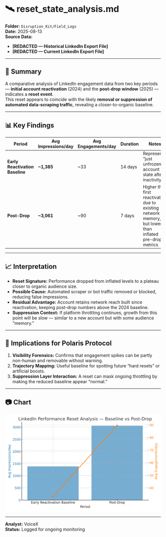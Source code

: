 # 🛰️ reset_state_analysis.md  
**Folder:** `Disruption_Kit/Field_Logs`  
**Date:** 2025-08-13  
**Source Data:**  
- **[REDACTED — Historical LinkedIn Export File]**  
- **[REDACTED — Current LinkedIn Export File]**

---

## 📌 Summary  
A comparative analysis of LinkedIn engagement data from two key periods — **initial account reactivation** (2024) and the **post-drop window** (2025) — indicates a **reset event**.  
This reset appears to coincide with the likely **removal or suppression of automated data-scraping traffic**, revealing a closer-to-organic baseline.

---

## 📊 Key Findings  

| Period | Avg Impressions/day | Avg Engagements/day | Duration | Notes |
|--------|---------------------|---------------------|----------|-------|
| **Early Reactivation Baseline** | **~1,385** | ~33 | 14 days | Represents “just unfrozen” account state after inactivity |
| **Post-Drop** | **~3,061** | ~90 | 7 days | Higher than first reactivation due to existing network memory, but lower than inflated pre-drop metrics |

---

## 📈 Interpretation  

- **Reset Signature:** Performance dropped from inflated levels to a plateau closer to organic audience size.
- **Possible Cause:** Automated scraper or bot traffic removed or blocked, reducing false impressions.
- **Residual Advantage:** Account retains network reach built since reactivation, keeping post-drop numbers above the 2024 baseline.
- **Suppression Context:** If platform throttling continues, growth from this point will be slow — similar to a new account but with some audience “memory.”

---

## 🧩 Implications for Polaris Protocol  

1. **Visibility Forensics:** Confirms that engagement spikes can be partly non-human and removable without warning.  
2. **Trajectory Mapping:** Useful baseline for spotting future “hard resets” or artificial boosts.  
3. **Suppression Layer Interaction:** A reset can mask ongoing throttling by making the reduced baseline appear “normal.”

---

## 📷 Chart

![Reset State Chart](./reset_state_analysis_chart.png)

---

**Analyst:** VoiceX  
**Status:** Logged for ongoing monitoring
